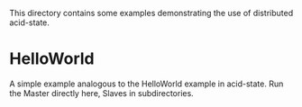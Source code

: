 This directory contains some examples demonstrating the use of distributed
acid-state.

# HelloWorld

A simple example analogous to the HelloWorld example in acid-state.
Run the Master directly here, Slaves in subdirectories.
